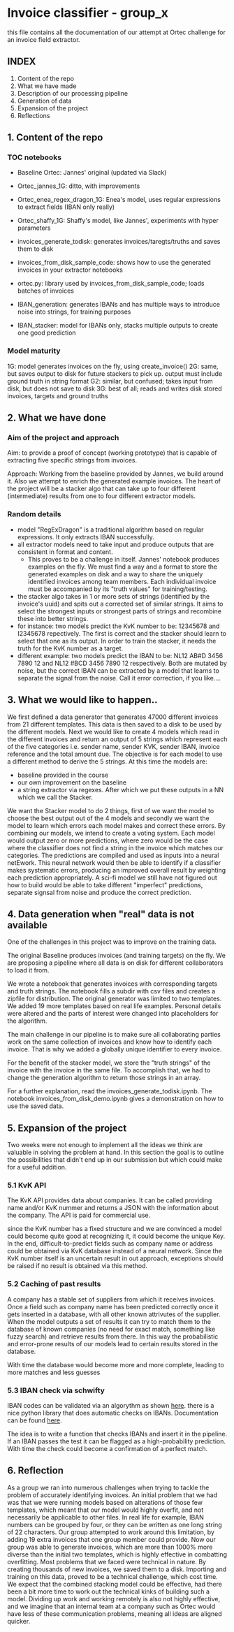 # Invoice classifier - group_x
this file contains all the documentation of our attempt at Ortec challenge for an invoice field extractor.

## INDEX
1. Content of the repo
2. What we have made
3. Description of our processing pipeline
4. Generation of data
5. Expansion of the project
6. Reflections

## 1. Content of the repo
### TOC notebooks
* Baseline Ortec: Jannes' original (updated via Slack)
* Ortec_jannes_1G: ditto, with improvements
* Ortec_enea_regex_dragon_1G: Enea's model, uses regular expressions to extract fields (IBAN only really)
* Ortec_shaffy_1G: Shaffy's model, like Jannes', experiments with hyper parameters

* invoices_generate_todisk: generates invoices/taregts/truths and saves them to disk
* invoices_from_disk_sample_code: shows how to use the generated invoices in your extractor notebooks
* ortec.py: library used by invoices_from_disk_sample_code; loads batches of invoices

* IBAN_generation: generates IBANs and has multiple ways to introduce noise into strings, for training purposes
* IBAN_stacker: model for IBANs only, stacks multiple outputs to create one good prediction

### Model maturity
1G: model generates invoices on the fly, using create_invoice()
2G: same, but saves output to disk for future stackers to pick up. output must include ground truth in string format
G2: similar, but confused; takes input from disk, but does not save to disk
3G: best of all; reads and writes disk stored invoices, targets and ground truths

## 2. What we have done
### Aim of the project and approach
Aim: to provide a proof of concept (working prototype) that is capable of extracting five specific strings from invoices.

Approach: Working from the baseline provided by Jannes, we build around it. Also we attempt to enrich the generated example invoices. The heart of the project will be a stacker algo that can take up to four different (intermediate) results from one to four different extractor models.

### Random details
* model "RegExDragon" is a traditional algorithm based on regular expressions. It only extracts IBAN successfully.
* all extractor models need to take input and produce outputs that are consistent in format and content.
  * This proves to be a challenge in itself. Jannes' notebook produces examples on the fly. We must find a way and a format to store the generated examples on disk and a way to share the uniquely identified invoices among team members. Each individual invoice must be accompanied by its "truth values" for training/testing.
* the stacker algo takes in 1 or more sets of strings (identified by the invoice's uuid) and spits out a corrected set of similar strings. It aims to select the strongest inputs or strongest parts of strings and recombine these into better strings.
 * for instance: two models predict the KvK number to be: 12345678 and I2345678 repectively. The first is correct and the stacker should learn to select that one as its output. In order to train the stacker, it needs the truth for the KvK number as a target.
 * different example: two models predict the IBAN to be: NL12 AB#D 3456 7890 12 and NL12 #BCD 3456 7890 12 respectively. Both are mutated by noise, but the correct IBAN can be extracted by a model that learns to separate the signal from the noise. Call it error correction, if you like....
 
## 3. What we would like to happen..

We first defined a data generator that generates 47000 different invoices from 21 different templates. This data is then saved to a disk to be used by the different models. 
Next we would like to create 4 models which read in the different invoices and return an output of 5 strings which represent each of the five categories i.e. sender name, sender KVK, sender IBAN, invoice reference and the total amount due. 
The objective is for each model to use a different method to derive the 5 strings. 
At this time the models are:
* baseline provided in the course
* our own improvement on the baseline
* a string extractor via regexes.
After which we put these outputs in a NN which we call the Stacker. 

We want the Stacker model to do 2 things, first of we want the model to choose the best output out of the 4 models and secondly we want the model to learn which errors each model makes and correct these errors.
By combining our models, we intend to create a voting system. Each model would output zero or more predictions, where zero would be the case where the classifier does not find a string in the invoice which matches our categories. The predictions are compiled and used as inputs into a neural netEwork. This neural network would then be able to identify if a classifier makes systematic errors, producing an improved overall result by weighting each prediction appropriately. A sci-fi model we still have not figured out how to build would be able to take different "imperfect" predictions, separate signsal from noise and produce the correct prediction.

## 4. Data generation when "real" data is not available
One of the challenges in this project was to improve on the training data.

The original Baseline produces invoices (and training targets) on the fly. We are proposing a pipeline where all data is on disk for different collaborators to load it from.

We wrote a notebook that generates invoices with corresponding targets and truth strings. The notebook fills a subdir with csv files and creates a zipfile for distribution.
The original generator was limited to two templates. We added 19 more templates based on real life examples. Personal details were altered and the parts of interest were changed into placeholders for the algorithm.

The main challenge in our pipeline is to make sure all collaborating parties work on the same collection of invoices and know how to identify each invoice. That is why we added a globally unique identifier to every invoice.

For the benefit of the stacker model, we store the "truth strings" of the invoice with the invoice in the same file. To accomplish that, we had to change the generation algorithm to return those strings in an array.

For a further explanation, read the invoices_generate_todisk.ipynb.
The notebook invoices_from_disk_demo.ipynb gives a demonstration on how to use the saved data.

## 5. Expansion of the project

Two weeks were not enough to implement all the ideas we think are valuable in solving the problem at hand.
In this section the goal is to outline the possibilities that didn't end up in our submission but which could make for a useful addition.

### 5.1 KvK API
The KvK API provides data about companies. It can be called providing name and/or KvK nummer and returns a JSON with the information about the company.
The API is paid for commercial use.

since the KvK number has a fixed structure and we are convinced a model could become quite good at recognizing it, it could become the unique Key. In the end, difficult-to-predict fields such as company name or address could be obtained via KvK database instead of a neural network.
Since the KvK number itself is an uncertain result in out approach, exceptions should be raised if no result is obtained via this method.

### 5.2 Caching of past results
A company has a stable set of suppliers from which it receives invoices. Once a field such as company name has been predicted correctly once it gets inserted in a database, with all other known attrivutes of the supplier. When the model outputs a set of results it can try to match them to the database of known companies (no need for exact match, something like fuzzy search) and retrieve results from there.
In this way the probabilistic and error-prone results of our models lead to certain results stored in the database. 

With time the database would become more and more complete, leading to more matches and less guesses

### 5.3 IBAN check via schwifty
IBAN codes can be validated via an algorythm as shown [here](https://en.wikipedia.org/wiki/International_Bank_Account_Number#Algorithms).
there is a nice python library that does automatic checks on IBANs. Documentation can be found [here](https://pypi.python.org/pypi/schwifty/1.0.0).

The idea is to write a function that checks IBANs and insert it in the pipeline. If an IBAN passes the test it can be flagged as a high-probability prediction. With time the check could become a confirmation of a perfect match.

## 6. Reflection

As a group we ran into numerous challenges when trying to tackle the problem of accurately identifying invoices. An initial problem that we had was that we were running models based on alterations of those few templates, which meant that our model would highly overfit, and not necessarily be applicable to other files. In real life for example, IBAN numbers can be grouped by four, or they can be written as one long string of 22 characters. Our group attempted to work around this limitation, by adding 19 extra invoices that one group member could provide. Now our group was able to generate invoices, which are more than 1000% more diverse than the initial two templates, which is highly effective in combatting overfitting. Most problems that we faced were technical in nature. By creating thousands of new invoices, we saved them to a disk. Importing and training on this data, proved to be a technical challenge, which cost time. We expect that the combined stacking model could be effective, had there been a bit more time to work out the technical kinks of building such a model. Dividing up work and working remotely is also not highly effective, and we imagine that an internal team at a company such as Ortec would have less of these communication problems, meaning all ideas are aligned quicker.
